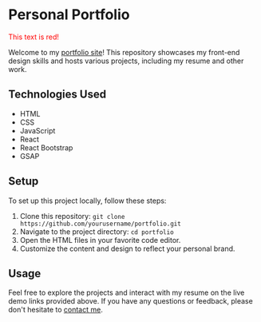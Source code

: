 
# Personal Portfolio 
<font color="red">This text is red!</font>


Welcome to my [portfolio site](https://johnlaidler267.github.io/Portfolio/)! This repository showcases my front-end design skills and hosts various projects, including my resume and other work.

## Technologies Used

- HTML
- CSS
- JavaScript
- React
- React Bootstrap
- GSAP

## Setup

To set up this project locally, follow these steps:

1. Clone this repository: `git clone https://github.com/yourusername/portfolio.git`
2. Navigate to the project directory: `cd portfolio`
3. Open the HTML files in your favorite code editor.
4. Customize the content and design to reflect your personal brand.

## Usage

Feel free to explore the projects and interact with my resume on the live demo links provided above. If you have any questions or feedback, please don't hesitate to [contact me](mailto:johnmlaidler@comcast.net).
